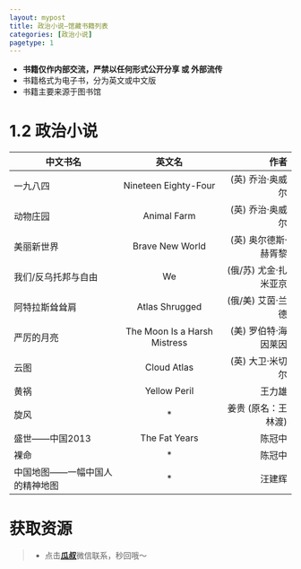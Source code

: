 ```yaml
---
layout: mypost
title: 政治小说—馆藏书籍列表
categories: [政治小说]
pagetype: 1
---
```


>
- **书籍仅作内部交流，严禁以任何形式公开分享 或 外部流传**
- 书籍格式为电子书，分为英文或中文版
- 书籍主要来源于图书馆

# 1.2 政治小说

| 中文书名 | 英文名 | 作者 |
| ------------ | :-----------: | -------: |
| 一九八四 | Nineteen Eighty-Four | (英) 乔治·奥威尔 |
| 动物庄园 | Animal Farm | (英) 乔治·奥威尔 |
| 美丽新世界 | Brave New World | (英) 奥尔德斯·赫胥黎 |
| 我们/反乌托邦与自由| We | (俄/苏) 尤金·扎米亚京 |
| 阿特拉斯耸耸肩 | Atlas Shrugged | (俄/美) 艾茵·兰德 |
| 严厉的月亮 | The Moon Is a Harsh Mistress | (美) 罗伯特·海因莱因 |
| 云图 | Cloud Atlas | (英) 大卫·米切尔 |
| 黄祸 | Yellow Peril | 王力雄 |
| 旋风 | * | 姜贵 (原名：王林渡) |
| 盛世——中国2013 | The Fat Years | 陈冠中 |
| 裸命 | * | 陈冠中 |
| 中国地图——一幅中国人的精神地图 | * | 汪建辉 |

# 获取资源
>- 点击[**瓜叔**](/pages/mywechat)微信联系，秒回哦～


